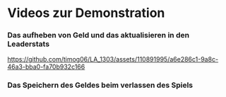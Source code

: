 # Videos zur Demonstration

### Das aufheben von Geld und das aktualisieren in den Leaderstats



https://github.com/timog06/LA_1303/assets/110891995/a6e286c1-9a8c-46a3-bba0-fa70b932c166



### Das Speichern des Geldes beim verlassen des Spiels

